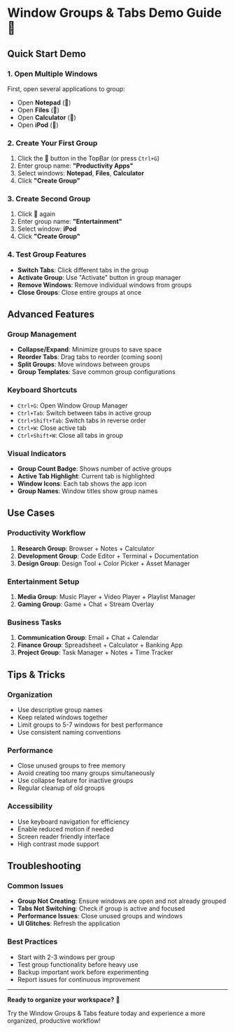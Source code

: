 # Window Groups & Tabs Demo Guide 🎯

## Quick Start Demo

### 1. Open Multiple Windows
First, open several applications to group:
- Open **Notepad** (📝)
- Open **Files** (📁) 
- Open **Calculator** (🧮)
- Open **iPod** (🎵)

### 2. Create Your First Group
1. Click the **📑** button in the TopBar (or press `Ctrl+G`)
2. Enter group name: **"Productivity Apps"**
3. Select windows: **Notepad**, **Files**, **Calculator**
4. Click **"Create Group"**

### 3. Create Second Group
1. Click **📑** again
2. Enter group name: **"Entertainment"**
3. Select window: **iPod**
4. Click **"Create Group"**

### 4. Test Group Features
- **Switch Tabs**: Click different tabs in the group
- **Activate Group**: Use "Activate" button in group manager
- **Remove Windows**: Remove individual windows from groups
- **Close Groups**: Close entire groups at once

## Advanced Features

### Group Management
- **Collapse/Expand**: Minimize groups to save space
- **Reorder Tabs**: Drag tabs to reorder (coming soon)
- **Split Groups**: Move windows between groups
- **Group Templates**: Save common group configurations

### Keyboard Shortcuts
- `Ctrl+G`: Open Window Group Manager
- `Ctrl+Tab`: Switch between tabs in active group
- `Ctrl+Shift+Tab`: Switch tabs in reverse order
- `Ctrl+W`: Close active tab
- `Ctrl+Shift+W`: Close all tabs in group

### Visual Indicators
- **Group Count Badge**: Shows number of active groups
- **Active Tab Highlight**: Current tab is highlighted
- **Window Icons**: Each tab shows the app icon
- **Group Names**: Window titles show group names

## Use Cases

### Productivity Workflow
1. **Research Group**: Browser + Notes + Calculator
2. **Development Group**: Code Editor + Terminal + Documentation
3. **Design Group**: Design Tool + Color Picker + Asset Manager

### Entertainment Setup
1. **Media Group**: Music Player + Video Player + Playlist Manager
2. **Gaming Group**: Game + Chat + Stream Overlay

### Business Tasks
1. **Communication Group**: Email + Chat + Calendar
2. **Finance Group**: Spreadsheet + Calculator + Banking App
3. **Project Group**: Task Manager + Notes + Time Tracker

## Tips & Tricks

### Organization
- Use descriptive group names
- Keep related windows together
- Limit groups to 5-7 windows for best performance
- Use consistent naming conventions

### Performance
- Close unused groups to free memory
- Avoid creating too many groups simultaneously
- Use collapse feature for inactive groups
- Regular cleanup of old groups

### Accessibility
- Use keyboard navigation for efficiency
- Enable reduced motion if needed
- Screen reader friendly interface
- High contrast mode support

## Troubleshooting

### Common Issues
- **Group Not Creating**: Ensure windows are open and not already grouped
- **Tabs Not Switching**: Check if group is active and focused
- **Performance Issues**: Close unused groups and windows
- **UI Glitches**: Refresh the application

### Best Practices
- Start with 2-3 windows per group
- Test group functionality before heavy use
- Backup important work before experimenting
- Report issues for continuous improvement

---

**Ready to organize your workspace?** 🚀

Try the Window Groups & Tabs feature today and experience a more organized, productive workflow! 